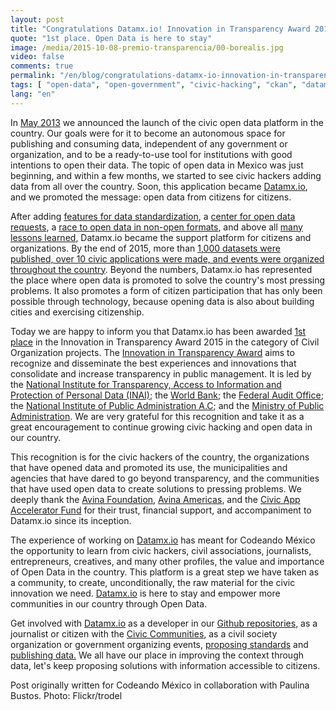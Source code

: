 ```yaml
---
layout: post
title: "Congratulations Datamx.io! Innovation in Transparency Award 2015"
quote: "1st place. Open Data is here to stay"
image: /media/2015-10-08-premio-transparencia/00-borealis.jpg
video: false
comments: true
permalink: "/en/blog/congratulations-datamx-io-innovation-in-transparency-award-2015/"
tags: [ "open-data", "open-government", "civic-hacking", "ckan", "datamx", "transparency", "inai", "civic-app-accelerator-fund", "avina", "codeando-mexico" ]
lang: "en"
---
```


In [May 2013](https://web.archive.org/web/20130618120954/http://blog.codeandomexico.org/) we announced the launch of the civic open data platform in the country. Our goals were for it to become an autonomous space for publishing and consuming data, independent of any government or organization, and to be a ready-to-use tool for institutions with good intentions to open their data. The topic of open data in Mexico was just beginning, and within a few months, we started to see civic hackers adding data from all over the country. Soon, this application became [Datamx.io](http://datamx.io), and we promoted the message: open data from citizens for citizens.

After adding [features for data standardization](http://blog.codeandomexico.org/2015/06/22/limpia-tus-datos-en-la-nube-open-refine-en-datamx/), a [center for open data requests](http://blog.codeandomexico.org/2014/08/28/centro-de-apertura-de-datos/), a [race to open data in non-open formats](https://www.fayerwayer.com/2015/02/inicia-la-carrera-por-abrir-los-datos-publicos-de-mexico/), and above all [many lessons learned](http://blog.codeandomexico.org/2014/09/19/datamx-a-un-anio/), Datamx.io became the support platform for citizens and organizations. By the end of 2015, more than [1,000 datasets were published, over 10 civic applications were made, and events were organized throughout the country](http://2015.datamx.io/). Beyond the numbers, Datamx.io has represented the place where open data is promoted to solve the country's most pressing problems. It also promotes a form of citizen participation that has only been possible through technology, because opening data is also about building cities and exercising citizenship.

Today we are happy to inform you that Datamx.io has been awarded [1st place](http://premiotransparencia.org.mx/SitePages/TrabajosGanadores.aspx) in the Innovation in Transparency Award 2015 in the category of Civil Organization projects. The [Innovation in Transparency Award](http://premiotransparencia.org.mx/) aims to recognize and disseminate the best experiences and innovations that consolidate and increase transparency in public management. It is led by the [National Institute for Transparency, Access to Information and Protection of Personal Data (INAI)](http://www.inai.org.mx/); the [World Bank](http://www.worldbank.org/); the [Federal Audit Office](http://www.asf.gob.mx/Default/Index); the [National Institute of Public Administration A.C](http://www.inap.mx/portal/); and the [Ministry of Public Administration](http://www.funcionpublica.gob.mx/). We are very grateful for this recognition and take it as a great encouragement to continue growing civic hacking and open data in our country.

This recognition is for the civic hackers of the country, the organizations that have opened data and promoted its use, the municipalities and agencies that have dared to go beyond transparency, and the communities that have used open data to create solutions to pressing problems. We deeply thank the [Avina Foundation](http://www.avina.net/), [Avina Americas](http://www.avinaamericas.org/), and the [Civic App Accelerator Fund](http://appcivico.net/) for their trust, financial support, and accompaniment to Datamx.io since its inception.

The experience of working on [Datamx.io](http://datamx.io/) has meant for Codeando México the opportunity to learn from civic hackers, civil associations, journalists, entrepreneurs, creatives, and many other profiles, the value and importance of Open Data in the country. This platform is a great step we have taken as a community, to create, unconditionally, the raw material for the civic innovation we need. [Datamx.io](http://datamx.io/) is here to stay and empower more communities in our country through Open Data.

Get involved with [Datamx.io](http://datamx.io/) as a developer in our [Github repositories](https://github.com/codeandomexico), as a journalist or citizen with the [Civic Communities](http://slackformexico.herokuapp.com), as a civil society organization or government organizing events, [proposing standards](http://estandares.datamx.io/) and [publishing data.](http://datamx.io/) We all have our place in improving the context through data, let's keep proposing solutions with information accessible to citizens.

Post originally written for Codeando México in collaboration with Paulina Bustos.
Photo: Flickr/trodel
